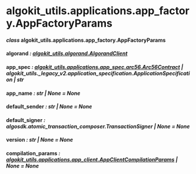# algokit_utils.applications.app_factory.AppFactoryParams

#### *class* algokit_utils.applications.app_factory.AppFactoryParams

#### algorand *: [algokit_utils.algorand.AlgorandClient](../../algorand/AlgorandClient.md#algokit_utils.algorand.AlgorandClient)*

#### app_spec *: [algokit_utils.applications.app_spec.arc56.Arc56Contract](../app_spec/arc56/Arc56Contract.md#algokit_utils.applications.app_spec.arc56.Arc56Contract) | algokit_utils._legacy_v2.application_specification.ApplicationSpecification | str*

#### app_name *: str | None* *= None*

#### default_sender *: str | None* *= None*

#### default_signer *: algosdk.atomic_transaction_composer.TransactionSigner | None* *= None*

#### version *: str | None* *= None*

#### compilation_params *: [algokit_utils.applications.app_client.AppClientCompilationParams](../app_client/AppClientCompilationParams.md#algokit_utils.applications.app_client.AppClientCompilationParams) | None* *= None*
